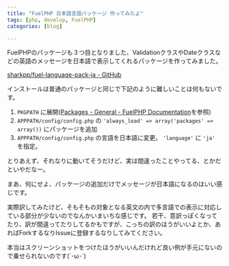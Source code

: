 ```yaml
---
title: "FuelPHP 日本語言語パッケージ 作ってみたよ"
tags: [php, develop, FuelPHP]
categories: [blog]

---
```


FuelPHPのパッケージも３つ目となりました、ValidationクラスやDateクラスなどの英語のメッセージを日本語で表示してくれるパッケージを作ってみました。

[sharkpp/fuel-language-pack-ja - GitHub][1]

 [1]: https://github.com/sharkpp/fuel-language-pack-ja

インストールは普通のパッケージと同じで下記のように難しいことは何もないです。

  1. `PKGPATH` に展開([Packages - General - FuelPHP Documentation][2]を参照)
  2. `APPPATH/config/config.php` の `'always_load' => array('packages' => array())` にパッケージを追加
  3. `APPPATH/config/config.php` の言語を日本語に変更。 `'language'` に `'ja'` を指定。

 [2]: http://fuelphp.com/docs/general/packages.html

とりあえず、それなりに動いてそうだけど、実は間違ったことやってる、とかだといやだなー。

まあ、何にせよ、パッケージの追加だけでメッセージが日本語になるのはいい感じです。

実際訳してみたけど、そもそもの対象となる英文の内で多言語での表示に対応している部分が少ないのでなんかいまいちな感じです。 若干、意訳っぽくなってたり、訳が間違ってたりしてるかもですが、こっちの訳のほうがいいよとか、あればForkするなりIssueに登録するなりしてみてください。

本当はスクリーンショットをつけたほうがいいんだけれど良い例が手元にないので乗せられないのです(´･ω･\`)